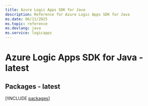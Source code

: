 ```yaml
---
title: Azure Logic Apps SDK for Java
description: Reference for Azure Logic Apps SDK for Java
ms.date: 06/11/2025
ms.topic: reference
ms.devlang: java
ms.service: logicapps
---
```

# Azure Logic Apps SDK for Java - latest
## Packages - latest
[!INCLUDE [packages](logic-apps-index.md)]